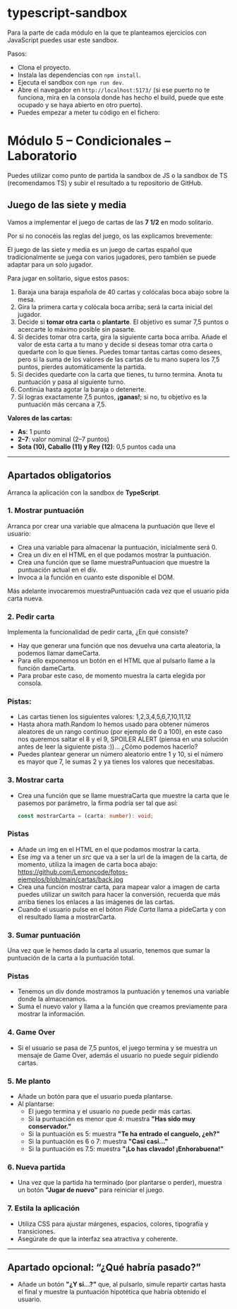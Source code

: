 # typescript-sandbox

Para la parte de cada módulo en la que te planteamos ejercicios con JavaScript puedes usar este sandbox.

Pasos:

- Clona el proyecto.
- Instala las dependencias con `npm install`.
- Ejecuta el sandbox con `npm run dev`.
- Abre el navegador en `http://localhost:5173/` (si ese puerto no te funciona, mira en la consola donde has hecho el build, puede que este ocupado y se haya abierto en otro puerto).
- Puedes empezar a meter tu código en el fichero:


# Módulo 5 – Condicionales – Laboratorio

Puedes utilizar como punto de partida la sandbox de JS o la sandbox de TS (recomendamos TS) y subir el resultado a tu repositorio de GitHub.

##  Juego de las siete y media

Vamos a implementar el juego de cartas de las **7 1/2** en modo solitario.

Por si no conocéis las reglas del juego, os las explicamos brevemente:

El juego de las siete y media es un juego de cartas español que tradicionalmente se juega con varios jugadores, pero también se puede adaptar para un solo jugador. 

Para jugar en solitario, sigue estos pasos:

1. Baraja una baraja española de 40 cartas y colócalas boca abajo sobre la mesa.
2. Gira la primera carta y colócala boca arriba; será la carta inicial del jugador.
3. Decide si **tomar otra carta** o **plantarte**. El objetivo es sumar 7,5 puntos o acercarte lo máximo posible sin pasarte.
4. Si decides tomar otra carta, gira la siguiente carta boca arriba. Añade el valor de esta carta a tu mano y decide si deseas tomar otra carta o quedarte con lo que tienes. Puedes tomar tantas cartas como desees, pero si la suma de los valores de las cartas de tu mano supera los 7,5 puntos, pierdes automáticamente la partida.
5. Si decides quedarte con la carta que tienes, tu turno termina. Anota tu puntuación y pasa al siguiente turno.
6. Continúa hasta agotar la baraja o detenerte.
7. Si logras exactamente 7,5 puntos, **¡ganas!**; si no, tu objetivo es la puntuación más cercana a 7,5.

**Valores de las cartas:**
- **As**: 1 punto  
- **2–7**: valor nominal (2–7 puntos)  
- **Sota (10), Caballo (11) y Rey (12)**: 0,5 puntos cada una  
---

##  Apartados obligatorios

Arranca la aplicación con la sandbox de **TypeScript**.

### 1. Mostrar puntuación  
Arranca por crear una variable que almacena la puntuación que lleve el usuario:

- Crea una variable para almacenar la puntuación, inicialmente será 0.
- Crea un div en el HTML en el que podamos mostrar la puntuación.
- Crea una función que se llame muestraPuntuacion que muestre la puntuación actual en el div.
- Invoca a la función en cuanto este disponible el DOM.

Más adelante invocaremos muestraPuntuación cada vez que el usuario pida carta nueva.

### 2. Pedir carta  
Implementa la funcionalidad de pedir carta, ¿En qué consiste?

- Hay que generar una función que nos devuelva una carta aleatoria, la podemos llamar dameCarta.
- Para ello exponemos un botón en el HTML que al pulsarlo llame a la función dameCarta.
- Para probar este caso, de momento muestra la carta elegida por consola.
### Pistas:
- Las cartas tienen los siguientes valores: 1,2,3,4,5,6,7,10,11,12
- Hasta ahora math.Random lo hemos usado para obtener números aleatores de un rango continuo (por ejemplo de 0 a 100), en este caso nos queremos saltar el 8 y el 9, SPOILER ALERT (piensa en una solución antes de leer la siguiente pista :))... ¿Cómo podemos hacerlo?
- Puedes plantear generar un número aleatorio entre 1 y 10, si el número es mayor que 7, le sumas 2 y ya tienes los valores que necesitabas.

 ### 3. Mostrar carta  
   - Crea una función que se llame muestraCarta que muestre la carta que le pasemos por parámetro, la firma podría ser tal que así:

     ```ts
     const mostrarCarta = (carta: number): void;
     ```
   ### Pistas
   - Añade un img en el HTML en el que podamos mostrar la carta.
- Ese *img* va a tener un *src* que va a ser la url de la imagen de la carta, de momento, utiliza la imagen de carta boca abajo: https://github.com/Lemoncode/fotos-ejemplos/blob/main/cartas/back.jpg
- Crea una función mostrar carta, para mapear valor a imagen de carta puedes utilizar un switch para hacer la conversión, recuerda que más arriba tienes los enlaces a las imágenes de las cartas.
- Cuando el usuario pulse en el bóton *Pide Carta* llama a pideCarta y con el resultado llama a mostrarCarta.

### 3. Sumar puntuación  
Una vez que le hemos dado la carta al usuario, tenemos que sumar la puntuación de la carta a la puntuación total.

### Pistas
- Tenemos un div donde mostramos la puntuación y tenemos una variable donde la almacenamos.
- Suma el nuevo valor y llama a la función que creamos previamente para mostrar la información.

### 4. Game Over  
- Si el usuario se pasa de 7,5 puntos, el juego termina y se muestra un mensaje de Game Over, además el usuario no puede seguir pidiendo cartas.

### 5. Me planto

- Añade un botón para que el usuario pueda plantarse.
- Al plantarse:
  - El juego termina y el usuario no puede pedir más cartas.
  - Si la puntuación es menor que 4: muestra **"Has sido muy conservador."**
  - Si la puntuación es 5: muestra **"Te ha entrado el canguelo, ¿eh?"**
  - Si la puntuación es 6 o 7: muestra **"Casi casi..."**
  - Si la puntuación es 7.5: muestra **"¡Lo has clavado! ¡Enhorabuena!"**

### 6. Nueva partida

- Una vez que la partida ha terminado (por plantarse o perder), muestra un botón **"Jugar de nuevo"** para reiniciar el juego.

### 7. Estila la aplicación

- Utiliza CSS para ajustar márgenes, espacios, colores, tipografía y transiciones.
- Asegúrate de que la interfaz sea atractiva y coherente.

---

## Apartado opcional: “¿Qué habría pasado?”

- Añade un botón **"¿Y si…?"** que, al pulsarlo, simule repartir cartas hasta el final y muestre la puntuación hipotética que habría obtenido el usuario.  
